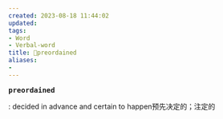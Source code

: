 ```yaml
---
created: 2023-08-18 11:44:02
updated: 
tags: 
- Word
- Verbal-word
title: 🚩preordained
aliases:
- 
---
```


<pre><strong>preordained</strong></pre>
: decided in advance and certain to happen预先决定的；注定的